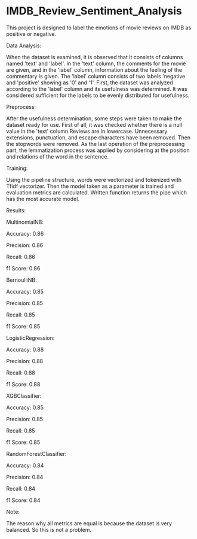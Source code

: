 # IMDB_Review_Sentiment_Analysis

This project is designed to label the emotions of movie reviews on IMDB as positive or negative.

Data Analysis:


When the dataset is examined, it is observed that it consists of columns named 'text' and 'label'. In the 'text' column, the comments for the movie are given, and in the 'label' column, information about the feeling of the commentary is given. The 'label' column consists of two labels 'negative and 'positive' showing as '0' and '1'. First, the dataset was analyzed according to the 'label' column and its usefulness was determined. It was considered sufficient for the labels to be evenly distributed for usefulness.


Preprocess:


After the usefulness determination, some steps were taken to make the dataset ready for use. First of all, it was checked whether there is a null value in the 'text' column.Reviews are in lowercase. Unnecessary extensions, punctuation, and escape characters have been removed. Then the stopwords were removed. As the last operation of the preprocessing part, the lemmatization process was applied by considering at the position and relations of the word in the sentence.


Training:


Using the pipeline structure, words were vectorized and tokenized with Tfidf vectorizer. Then the model taken as a parameter is trained and evaluation metrics are calculated. Written function returns the pipe which has the most accurate model.

Results:

MultinomialNB:

Accuracy: 0.86

Precision: 0.86

Recall: 0.86

f1 Score: 0.86


BernoulliNB:

Accuracy: 0.85

Precision: 0.85

Recall: 0.85

f1 Score: 0.85


LogisticRegression:

Accuracy: 0.88

Precision: 0.88

Recall: 0.88

f1 Score: 0.88



XGBClassifier:

Accuracy: 0.85

Precision: 0.85

Recall: 0.85

f1 Score: 0.85



RandomForestClassifier:

Accuracy: 0.84

Precision: 0.84

Recall: 0.84

f1 Score: 0.84



Note:

The reason why all metrics are equal is because the dataset is very balanced. So this is not a problem.
